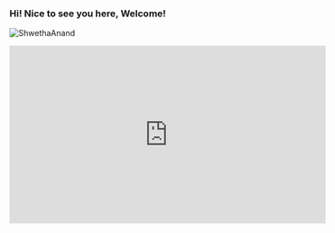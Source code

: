 ### Hi! Nice to see you here, Welcome!

![ShwethaAnand](https://github.com/images/yaktocat.jpg)

<iframe width="560" height="315" src="https://www.youtube.com/embed/VBNAKXxSuIM" frameborder="0" allow="accelerometer; autoplay; encrypted-media; gyroscope; picture-in-picture" allowfullscreen></iframe>
